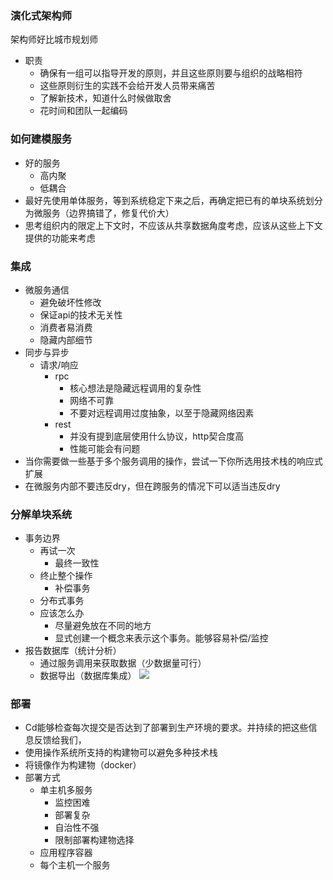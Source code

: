 ### 演化式架构师
架构师好比城市规划师
- 职责
  - 确保有一组可以指导开发的原则，并且这些原则要与组织的战略相符
  - 这些原则衍生的实践不会给开发人员带来痛苦
  - 了解新技术，知道什么时候做取舍
  - 花时间和团队一起编码
### 如何建模服务
- 好的服务
  - 高内聚
  - 低耦合
- 最好先使用单体服务，等到系统稳定下来之后，再确定把已有的单块系统划分为微服务（边界搞错了，修复代价大）
- 思考组织内的限定上下文时，不应该从共享数据角度考虑，应该从这些上下文提供的功能来考虑
### 集成
- 微服务通信
  - 避免破坏性修改 
  - 保证api的技术无关性
  - 消费者易消费
  - 隐藏内部细节
- 同步与异步
  - 请求/响应
    - rpc
      - 核心想法是隐藏远程调用的复杂性
      - 网络不可靠
      - 不要对远程调用过度抽象，以至于隐藏网络因素
    - rest
      - 并没有提到底层使用什么协议，http契合度高
      - 性能可能会有问题
- 当你需要做一些基于多个服务调用的操作，尝试一下你所选用技术栈的响应式扩展
- 在微服务内部不要违反dry，但在跨服务的情况下可以适当违反dry
### 分解单块系统
- 事务边界
  - 再试一次
    - 最终一致性
  - 终止整个操作
    - 补偿事务
  - 分布式事务
  - 应该怎么办
    - 尽量避免放在不同的地方
    - 显式创建一个概念来表示这个事务。能够容易补偿/监控
- 报告数据库（统计分析）
  - 通过服务调用来获取数据（少数据量可行）
  - 数据导出（数据库集成）
  ![](https://i.loli.net/2020/07/13/2mCkITHAPtvE3Fi.png)
### 部署
- Cd能够检查每次提交是否达到了部署到生产环境的要求。并持续的把这些信息反馈给我们，
- 使用操作系统所支持的构建物可以避免多种技术栈
- 将镜像作为构建物（docker）
- 部署方式
  - 单主机多服务
    - 监控困难
    - 部署复杂
    - 自治性不强
    - 限制部署构建物选择 
  - 应用程序容器
  - 每个主机一个服务